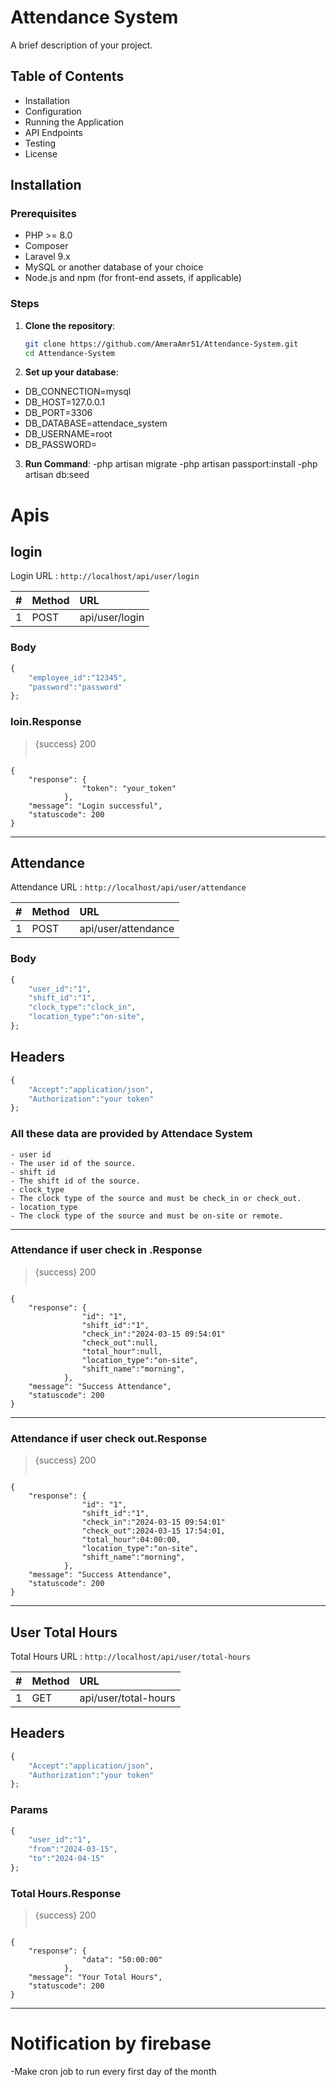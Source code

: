 # Attendance System

A brief description of your project.

## Table of Contents

- Installation
- Configuration
- Running the Application
- API Endpoints
- Testing
- License

## Installation

### Prerequisites

- PHP >= 8.0
- Composer
- Laravel 9.x
- MySQL or another database of your choice
- Node.js and npm (for front-end assets, if applicable)

### Steps

1. **Clone the repository**:
   ```bash
   git clone https://github.com/AmeraAmr51/Attendance-System.git
   cd Attendance-System

2. **Set up your database**:
- DB_CONNECTION=mysql
- DB_HOST=127.0.0.1
- DB_PORT=3306
- DB_DATABASE=attendace_system
- DB_USERNAME=root
- DB_PASSWORD=


3. **Run Command**:
-php artisan migrate
-php artisan passport:install
-php artisan db:seed



# Apis

## login
Login URL : `http://localhost/api/user/login`

| #   | Method | URL       |
| :-- | :----- | :-------- |
| 1   | POST   | api/user/login |

### Body

```php
{
    "employee_id":"12345",
    "password":"password"
};

```
### loin.Response 
> {success} 200
> ```php
    {
        "response": {
                    "token": "your_token"
                },
        "message": "Login successful",
        "statuscode": 200
    }
---


## Attendance
Attendance URL : `http://localhost/api/user/attendance`

| #   | Method | URL       |
| :-- | :----- | :-------- |
| 1   | POST   | api/user/attendance |

### Body

```php
{
    "user_id":"1",
    "shift_id":"1",
    "clock_type":"clock_in",
    "location_type":"on-site",
};

```

## Headers

```php
{
    "Accept":"application/json",
    "Authorization":"your token"
};

```


### All these data are provided by Attendace System

    - user id
    - The user id of the source.
    - shift id
    - The shift id of the source.
    - clock_type
    - The clock type of the source and must be check_in or check_out.
    - location_type
    - The clock type of the source and must be on-site or remote.

---

### Attendance if user check in .Response 
> {success} 200
> ```php
    {
        "response": {
                    "id": "1",
                    "shift_id":"1",
                    "check_in":"2024-03-15 09:54:01"
                    "check_out":null,
                    "total_hour":null,
                    "location_type":"on-site",
                    "shift_name":"morning",
                },
        "message": "Success Attendance",
        "statuscode": 200
    }
---
### Attendance if user check out.Response 
> {success} 200
> ```php
    {
        "response": {
                    "id": "1",
                    "shift_id":"1",
                    "check_in":"2024-03-15 09:54:01"
                    "check_out":2024-03-15 17:54:01,
                    "total_hour":04:00:00,
                    "location_type":"on-site",
                    "shift_name":"morning",
                },
        "message": "Success Attendance",
        "statuscode": 200
    }
---



## User Total Hours
Total Hours URL : `http://localhost/api/user/total-hours`

| #   | Method | URL       |
| :-- | :----- | :-------- |
| 1   | GET   | api/user/total-hours |

## Headers

```php
{
    "Accept":"application/json",
    "Authorization":"your token"
};

```

### Params

```php
{
    "user_id":"1",
    "from":"2024-03-15",
    "to":"2024-04-15"
};

```
### Total Hours.Response 
> {success} 200
> ```php
    {
        "response": {
                    "data": "50:00:00"
                },
        "message": "Your Total Hours",
        "statuscode": 200
    }
---



# Notification by firebase 

-Make cron job to run every first day of the month 

